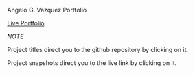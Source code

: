 Angelo G. Vazquez Portfolio

[Live Portfolio](https://responsive-layouts-porfolio.vercel.app/)

 *NOTE*

 Project titles direct you to the github repository by clicking on it. 

 Project snapshots direct you to the live link by clicking on it.
